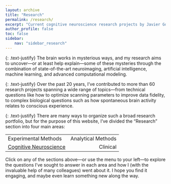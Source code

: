 ```yaml
---
layout: archive
title: "Research"
permalink: /research/
excerpt: "Current cognitive neuroscience research projects by Javier Gonzalez-Castillo"
author_profile: false
toc: false
sidebar:
    nav: "sidebar_research"
---
```


{: .text-justify}
The brain works in mysterious ways, and my research aims to uncover—or at least help explain—some of these mysteries through the combination of state-of-the-art neuroimaging, artificial intelligence, machine learning, and advanced computational modeling.

{: .text-justify}
Over the past 20 years, I’ve contributed to more than 60 research projects spanning a wide range of topics—from technical questions like how to optimize scanning parameters to improve data fidelity, to complex biological questions such as how spontaneous brain activity relates to conscious experience.

{: .text-justify}
There are many ways to organize such a broad research portfolio, but for the purpose of this website, I’ve divided the “Research” section into four main areas:

| |  |
|:-------------|--------------:|
| Experimental Methods |  Analytical Methods |
| [Cognitive Neuroscience](https://javiergcas.github.io/research/cogneuro) | Clinical          |

Click on any of the sections above—or use the menu to your left—to explore the questions I’ve sought to answer in each area and how I (with the invaluable help of many colleagues) went about it. I hope you find it engaging, and maybe even learn something new along the way.

